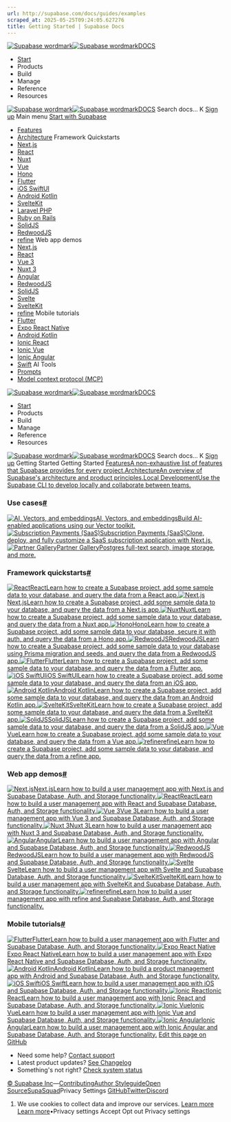 ```yaml
---
url: http://supabase.com/docs/guides/examples
scraped_at: 2025-05-25T09:24:05.627276
title: Getting Started | Supabase Docs
---
```


[![Supabase wordmark](https://supabase.com/docs/_next/image?url=%2Fdocs%2Fsupabase-dark.svg&w=256&q=75)![Supabase wordmark](https://supabase.com/docs/_next/image?url=%2Fdocs%2Fsupabase-light.svg&w=256&q=75)DOCS](https://supabase.com/docs)
  * [Start](https://supabase.com/docs/guides/getting-started)
  * Products 
  * Build 
  * Manage 
  * Reference 
  * Resources 


[![Supabase wordmark](https://supabase.com/docs/_next/image?url=%2Fdocs%2Fsupabase-dark.svg&w=256&q=75)![Supabase wordmark](https://supabase.com/docs/_next/image?url=%2Fdocs%2Fsupabase-light.svg&w=256&q=75)DOCS](https://supabase.com/docs)
Search docs...
K
[Sign up](https://supabase.com/dashboard)
Main menu
[Start with Supabase](https://supabase.com/docs/guides/getting-started)
  * [Features](https://supabase.com/docs/guides/getting-started/features)
  * [Architecture](https://supabase.com/docs/guides/getting-started/architecture)
Framework Quickstarts
  * [Next.js](https://supabase.com/docs/guides/getting-started/quickstarts/nextjs)
  * [React](https://supabase.com/docs/guides/getting-started/quickstarts/reactjs)
  * [Nuxt](https://supabase.com/docs/guides/getting-started/quickstarts/nuxtjs)
  * [Vue](https://supabase.com/docs/guides/getting-started/quickstarts/vue)
  * [Hono](https://supabase.com/docs/guides/getting-started/quickstarts/hono)
  * [Flutter](https://supabase.com/docs/guides/getting-started/quickstarts/flutter)
  * [iOS SwiftUI](https://supabase.com/docs/guides/getting-started/quickstarts/ios-swiftui)
  * [Android Kotlin](https://supabase.com/docs/guides/getting-started/quickstarts/kotlin)
  * [SvelteKit](https://supabase.com/docs/guides/getting-started/quickstarts/sveltekit)
  * [Laravel PHP](https://supabase.com/docs/guides/getting-started/quickstarts/laravel)
  * [Ruby on Rails](https://supabase.com/docs/guides/getting-started/quickstarts/ruby-on-rails)
  * [SolidJS](https://supabase.com/docs/guides/getting-started/quickstarts/solidjs)
  * [RedwoodJS](https://supabase.com/docs/guides/getting-started/quickstarts/redwoodjs)
  * [refine](https://supabase.com/docs/guides/getting-started/quickstarts/refine)
Web app demos
  * [Next.js](https://supabase.com/docs/guides/getting-started/tutorials/with-nextjs)
  * [React](https://supabase.com/docs/guides/getting-started/tutorials/with-react)
  * [Vue 3](https://supabase.com/docs/guides/getting-started/tutorials/with-vue-3)
  * [Nuxt 3](https://supabase.com/docs/guides/getting-started/tutorials/with-nuxt-3)
  * [Angular](https://supabase.com/docs/guides/getting-started/tutorials/with-angular)
  * [RedwoodJS](https://supabase.com/docs/guides/getting-started/tutorials/with-redwoodjs)
  * [SolidJS](https://supabase.com/docs/guides/getting-started/tutorials/with-solidjs)
  * [Svelte](https://supabase.com/docs/guides/getting-started/tutorials/with-svelte)
  * [SvelteKit](https://supabase.com/docs/guides/getting-started/tutorials/with-sveltekit)
  * [refine](https://supabase.com/docs/guides/getting-started/tutorials/with-refine)
Mobile tutorials
  * [Flutter](https://supabase.com/docs/guides/getting-started/tutorials/with-flutter)
  * [Expo React Native](https://supabase.com/docs/guides/getting-started/tutorials/with-expo-react-native)
  * [Android Kotlin](https://supabase.com/docs/guides/getting-started/tutorials/with-kotlin)
  * [Ionic React](https://supabase.com/docs/guides/getting-started/tutorials/with-ionic-react)
  * [Ionic Vue](https://supabase.com/docs/guides/getting-started/tutorials/with-ionic-vue)
  * [Ionic Angular](https://supabase.com/docs/guides/getting-started/tutorials/with-ionic-angular)
  * [Swift](https://supabase.com/docs/guides/getting-started/tutorials/with-swift)
AI Tools
  * [Prompts](https://supabase.com/docs/guides/getting-started/ai-prompts)
  * [Model context protocol (MCP)](https://supabase.com/docs/guides/getting-started/mcp)


[![Supabase wordmark](https://supabase.com/docs/_next/image?url=%2Fdocs%2Fsupabase-dark.svg&w=256&q=75)![Supabase wordmark](https://supabase.com/docs/_next/image?url=%2Fdocs%2Fsupabase-light.svg&w=256&q=75)DOCS](https://supabase.com/docs)
  * [Start](https://supabase.com/docs/guides/getting-started)
  * Products 
  * Build 
  * Manage 
  * Reference 
  * Resources 


[![Supabase wordmark](https://supabase.com/docs/_next/image?url=%2Fdocs%2Fsupabase-dark.svg&w=256&q=75)![Supabase wordmark](https://supabase.com/docs/_next/image?url=%2Fdocs%2Fsupabase-light.svg&w=256&q=75)DOCS](https://supabase.com/docs)
Search docs...
K
[Sign up](https://supabase.com/dashboard)
Getting Started
Getting Started
[FeaturesA non-exhaustive list of features that Supabase provides for every project.](https://supabase.com/docs/guides/getting-started/features)[ArchitectureAn overview of Supabase's architecture and product principles.](https://supabase.com/docs/guides/getting-started/architecture)[Local DevelopmentUse the Supabase CLI to develop locally and collaborate between teams.](https://supabase.com/docs/guides/cli/getting-started)
### Use cases[#](https://supabase.com/docs/guides/getting-started#use-cases)
[![AI, Vectors, and embeddings](https://supabase.com/docs/img/icons/openai_logo-light.svg)AI, Vectors, and embeddingsBuild AI-enabled applications using our Vector toolkit.](https://supabase.com/docs/guides/ai#examples)[![Subscription Payments \(SaaS\)](https://supabase.com/docs/img/icons/nextjs-icon.svg)Subscription Payments (SaaS)Clone, deploy, and fully customize a SaaS subscription application with Next.js.](https://github.com/vercel/nextjs-subscription-payments#nextjs-subscription-payments-starter)[![Partner Gallery](https://supabase.com/docs/img/icons/nextjs-icon.svg)Partner GalleryPostgres full-text search, image storage, and more.](https://github.com/supabase-community/partner-gallery-example#supabase-partner-gallery-example)
### Framework quickstarts[#](https://supabase.com/docs/guides/getting-started#framework-quickstarts)
[![React](https://supabase.com/docs/img/icons/react-icon.svg)ReactLearn how to create a Supabase project, add some sample data to your database, and query the data from a React app.](https://supabase.com/docs/guides/getting-started/quickstarts/reactjs)[![Next.js](https://supabase.com/docs/img/icons/nextjs-icon-light.svg)Next.jsLearn how to create a Supabase project, add some sample data to your database, and query the data from a Next.js app.](https://supabase.com/docs/guides/getting-started/quickstarts/nextjs)[![Nuxt](https://supabase.com/docs/img/icons/nuxt-icon.svg)NuxtLearn how to create a Supabase project, add some sample data to your database, and query the data from a Nuxt app.](https://supabase.com/docs/guides/getting-started/quickstarts/nuxtjs)[![Hono](https://supabase.com/docs/img/icons/hono-icon.svg)HonoLearn how to create a Supabase project, add some sample data to your database, secure it with auth, and query the data from a Hono app.](https://supabase.com/docs/guides/getting-started/quickstarts/hono)[![RedwoodJS](https://supabase.com/docs/img/icons/redwood-icon.svg)RedwoodJSLearn how to create a Supabase project, add some sample data to your database using Prisma migration and seeds, and query the data from a RedwoodJS app.](https://supabase.com/docs/guides/getting-started/quickstarts/redwoodjs)[![Flutter](https://supabase.com/docs/img/icons/flutter-icon.svg)FlutterLearn how to create a Supabase project, add some sample data to your database, and query the data from a Flutter app.](https://supabase.com/docs/guides/getting-started/quickstarts/flutter)[![iOS SwiftUI](https://supabase.com/docs/img/icons/swift-icon.svg)iOS SwiftUILearn how to create a Supabase project, add some sample data to your database, and query the data from an iOS app.](https://supabase.com/docs/guides/getting-started/quickstarts/ios-swiftui)[![Android Kotlin](https://supabase.com/docs/img/icons/kotlin-icon.svg)Android KotlinLearn how to create a Supabase project, add some sample data to your database, and query the data from an Android Kotlin app.](https://supabase.com/docs/guides/getting-started/quickstarts/kotlin)[![SvelteKit](https://supabase.com/docs/img/icons/svelte-icon.svg)SvelteKitLearn how to create a Supabase project, add some sample data to your database, and query the data from a SvelteKit app.](https://supabase.com/docs/guides/getting-started/quickstarts/sveltekit)[![SolidJS](https://supabase.com/docs/img/icons/solidjs-icon.svg)SolidJSLearn how to create a Supabase project, add some sample data to your database, and query the data from a SolidJS app.](https://supabase.com/docs/guides/getting-started/quickstarts/solidjs)[![Vue](https://supabase.com/docs/img/icons/vuejs-icon.svg)VueLearn how to create a Supabase project, add some sample data to your database, and query the data from a Vue app.](https://supabase.com/docs/guides/getting-started/quickstarts/vue)[![refine](https://supabase.com/docs/img/icons/refine-icon.svg)refineLearn how to create a Supabase project, add some sample data to your database, and query the data from a refine app.](https://supabase.com/docs/guides/getting-started/quickstarts/refine)
### Web app demos[#](https://supabase.com/docs/guides/getting-started#web-app-demos)
[![Next.js](https://supabase.com/docs/img/icons/nextjs-icon-light.svg)Next.jsLearn how to build a user management app with Next.js and Supabase Database, Auth, and Storage functionality.](https://supabase.com/docs/guides/getting-started/tutorials/with-nextjs)[![React](https://supabase.com/docs/img/icons/react-icon.svg)ReactLearn how to build a user management app with React and Supabase Database, Auth, and Storage functionality.](https://supabase.com/docs/guides/getting-started/tutorials/with-react)[![Vue 3](https://supabase.com/docs/img/icons/vuejs-icon.svg)Vue 3Learn how to build a user management app with Vue 3 and Supabase Database, Auth, and Storage functionality.](https://supabase.com/docs/guides/getting-started/tutorials/with-vue-3)[![Nuxt 3](https://supabase.com/docs/img/icons/nuxt-icon.svg)Nuxt 3Learn how to build a user management app with Nuxt 3 and Supabase Database, Auth, and Storage functionality.](https://supabase.com/docs/guides/getting-started/tutorials/with-nuxt-3)[![Angular](https://supabase.com/docs/img/icons/angular-icon.svg)AngularLearn how to build a user management app with Angular and Supabase Database, Auth, and Storage functionality.](https://supabase.com/docs/guides/getting-started/tutorials/with-angular)[![RedwoodJS](https://supabase.com/docs/img/icons/redwood-icon.svg)RedwoodJSLearn how to build a user management app with RedwoodJS and Supabase Database, Auth, and Storage functionality.](https://supabase.com/docs/guides/getting-started/tutorials/with-redwoodjs)[![Svelte](https://supabase.com/docs/img/icons/svelte-icon.svg)SvelteLearn how to build a user management app with Svelte and Supabase Database, Auth, and Storage functionality.](https://supabase.com/docs/guides/getting-started/tutorials/with-svelte)[![SvelteKit](https://supabase.com/docs/img/icons/svelte-icon.svg)SvelteKitLearn how to build a user management app with SvelteKit and Supabase Database, Auth, and Storage functionality.](https://supabase.com/docs/guides/getting-started/tutorials/with-sveltekit)[![refine](https://supabase.com/docs/img/icons/refine-icon.svg)refineLearn how to build a user management app with refine and Supabase Database, Auth, and Storage functionality.](https://supabase.com/docs/guides/getting-started/tutorials/with-refine)
### Mobile tutorials[#](https://supabase.com/docs/guides/getting-started#mobile-tutorials)
[![Flutter](https://supabase.com/docs/img/icons/flutter-icon.svg)FlutterLearn how to build a user management app with Flutter and Supabase Database, Auth, and Storage functionality.](https://supabase.com/docs/guides/getting-started/tutorials/with-flutter)[![Expo React Native](https://supabase.com/docs/img/icons/expo-icon-light.svg)Expo React NativeLearn how to build a user management app with Expo React Native and Supabase Database, Auth, and Storage functionality.](https://supabase.com/docs/guides/getting-started/tutorials/with-expo-react-native)[![Android Kotlin](https://supabase.com/docs/img/icons/kotlin-icon.svg)Android KotlinLearn how to build a product management app with Android and Supabase Database, Auth, and Storage functionality.](https://supabase.com/docs/guides/getting-started/tutorials/with-kotlin)[![iOS Swift](https://supabase.com/docs/img/icons/swift-icon.svg)iOS SwiftLearn how to build a user management app with iOS and Supabase Database, Auth, and Storage functionality.](https://supabase.com/docs/guides/getting-started/tutorials/with-swift)[![Ionic React](https://supabase.com/docs/img/icons/ionic-icon.svg)Ionic ReactLearn how to build a user management app with Ionic React and Supabase Database, Auth, and Storage functionality.](https://supabase.com/docs/guides/getting-started/tutorials/with-ionic-react)[![Ionic Vue](https://supabase.com/docs/img/icons/ionic-icon.svg)Ionic VueLearn how to build a user management app with Ionic Vue and Supabase Database, Auth, and Storage functionality.](https://supabase.com/docs/guides/getting-started/tutorials/with-ionic-vue)[![Ionic Angular](https://supabase.com/docs/img/icons/ionic-icon.svg)Ionic AngularLearn how to build a user management app with Ionic Angular and Supabase Database, Auth, and Storage functionality.](https://supabase.com/docs/guides/getting-started/tutorials/with-ionic-angular)
[Edit this page on GitHub ](https://github.com/supabase/supabase/blob/master/apps/docs/content/guides/getting-started.mdx)
  * Need some help?
[Contact support](https://supabase.com/support)
  * Latest product updates?
[See Changelog](https://supabase.com/changelog)
  * Something's not right?
[Check system status](https://status.supabase.com/)


[© Supabase Inc](https://supabase.com/)—[Contributing](https://github.com/supabase/supabase/blob/master/apps/docs/DEVELOPERS.md)[Author Styleguide](https://github.com/supabase/supabase/blob/master/apps/docs/CONTRIBUTING.md)[Open Source](https://supabase.com/open-source)[SupaSquad](https://supabase.com/supasquad)Privacy Settings
[GitHub](https://github.com/supabase/supabase)[Twitter](https://twitter.com/supabase)[Discord](https://discord.supabase.com/)
  1. We use cookies to collect data and improve our services. [Learn more](https://supabase.com/privacy#8-cookies-and-similar-technologies-used-on-our-european-services)
[Learn more](https://supabase.com/privacy#8-cookies-and-similar-technologies-used-on-our-european-services)•Privacy settings
Accept Opt out Privacy settings



